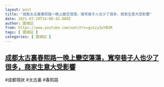 ```yaml
---
layout: post
title: "成都太古裏春熙路一晚上變空蕩蕩，寬窄巷子人也少了很多，商家生意大受影響"
date: 2021-07-29T14:00:42.000Z
author: 圍城記
from: https://www.youtube.com/watch?v=gu1zy3wYBUM
tags: [ 圍城記 ]
categories: [ 圍城記 ]
---
```

<!--1627567242000-->
[成都太古裏春熙路一晚上變空蕩蕩，寬窄巷子人也少了很多，商家生意大受影響](https://www.youtube.com/watch?v=gu1zy3wYBUM)
------

<div>
#成都現狀 #太古裏 #春熙路
</div>
